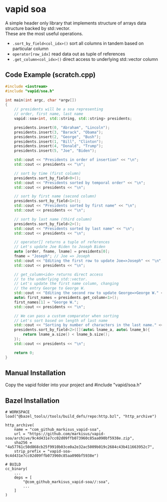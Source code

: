 # vapid soa
A simple header only library that implements structure of arrays data structure backed by std::vector.  
These are the most useful operations.  
- `.sort_by_field<col_idx>()` sort all columns in tandem based on particular column 
- `operator[row_idx]` read data out as tuple of references
- `.get_column<col_idx>()` direct access to underlying std::vector column

Code Example (scratch.cpp)
------------------------

```c++
#include <iostream>
#include "vapid/soa.h"

int main(int argc, char *argv[])
{
    // presidents will be a soa representing
    // order, first name, last name
    vapid::soa<int, std::string, std::string> presidents;

    presidents.insert(0, "Abraham", "Lincoln");
    presidents.insert(3, "Barack", "Obama");
    presidents.insert(2, "George", "Bush");
    presidents.insert(1, "Bill", "Clinton");
    presidents.insert(4, "Donald", "Trump");
    presidents.insert(5, "Joe", "Biden");

    std::cout << "Presidents in order of insertion" << "\n";
    std::cout << presidents << "\n";

    // sort by time (first column)
    presidents.sort_by_field<0>();
    std::cout << "Presidents sorted by temporal order" << "\n";
    std::cout << presidents << "\n";

    // sort by first name (second column)
    presidents.sort_by_field<1>();
    std::cout << "Presidents sorted by first name" << "\n";
    std::cout << presidents << "\n";

    // sort by last name (third column)
    presidents.sort_by_field<2>();
    std::cout << "Presidents sorted by last name" << "\n";
    std::cout << presidents << "\n";

    // operator[] returns a tuple of references
    // Let's update Joe Biden to Joseph Biden
    auto [order, fname, lname] = presidents[0];
    fname = "Joseph"; // Joe => Joseph
    std::cout << "Editing the first row to update Joe=>Joseph" << "\n";
    std::cout << presidents << "\n";

    // get_column<idx> returns direct access
    // to the underlying std::vector.
    // Let's update the first name column, changing
    // the entry George to George W.
    std::cout << "Editing the second row to update George=>George W." << "\n";
    auto& first_names = presidents.get_column<1>();
    first_names[1] = "George W.";
    std::cout << presidents << "\n";

    // We can pass a custom comparator when sorting
    // Let's sort based on length of last name
    std::cout << "Sorting by number of characters in the last name." << "\n";
    presidents.sort_by_field<2>([](auto& lname_a, auto& lname_b){ 
        return lname_a.size() < lname_b.size();
    });
    std::cout << presidents << "\n";

    return 0;
}

```

Manual Installation
-----------
Copy the vapid folder into your project and #include "vapid/soa.h"  
  
Bazel Installation
------
```starlark
# WORKSPACE
load("@bazel_tools//tools/build_defs/repo:http.bzl", "http_archive")

http_archive(
    name = "com_github_markisus_vapid-soa",
    url = "https://github.com/markisus/vapid-soa/archive/9c4d431e7cc02d09ffb073960c85aa090bf5938e.zip",
    sha256 = "4a57761c50d868cb25f9910b03ce0a2e32ac5009b019c2684c43b411663952c7",
    strip_prefix = "vapid-soa-9c4d431e7cc02d09ffb073960c85aa090bf5938e")
```
```starlark
# BUILD
cc_binary(
    ...
    deps = [
        "@com_github_markisus_vapid-soa//:soa",
        ...
    ]
)
```

